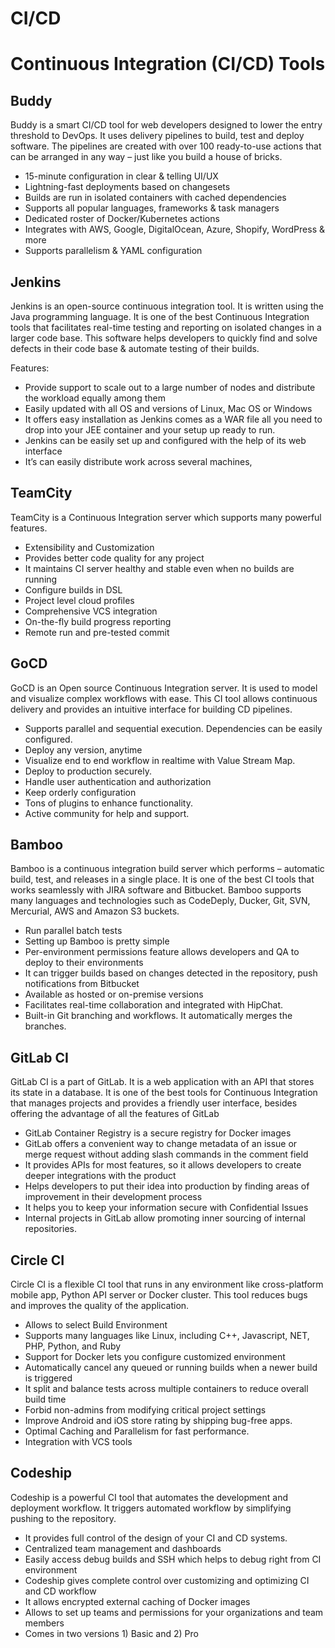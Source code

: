 # CI/CD





# Continuous Integration (CI/CD) Tools

## Buddy

Buddy is a smart CI/CD tool for web developers designed to lower the entry threshold to DevOps. It uses delivery pipelines to build, test and deploy software. The pipelines are created with over 100 ready-to-use actions that can be arranged in any way – just like you build a house of bricks.

- 15-minute configuration in clear & telling UI/UX
- Lightning-fast deployments based on changesets
- Builds are run in isolated containers with cached dependencies
- Supports all popular languages, frameworks & task managers
- Dedicated roster of Docker/Kubernetes actions
- Integrates with AWS, Google, DigitalOcean, Azure, Shopify, WordPress & more
- Supports parallelism & YAML configuration


## Jenkins

Jenkins is an open-source continuous integration tool. It is written using the Java programming language. It is one of the best Continuous Integration tools that facilitates real-time testing and reporting on isolated changes in a larger code base. This software helps developers to quickly find and solve defects in their code base & automate testing of their builds.


Features:

- Provide support to scale out to a large number of nodes and distribute the workload equally among them
- Easily updated with all OS and versions of Linux, Mac OS or Windows
- It offers easy installation as Jenkins comes as a WAR file all you need to drop into your JEE container and your setup up ready to run.
- Jenkins can be easily set up and configured with the help of its web interface
- It’s can easily distribute work across several machines,

## TeamCity

TeamCity is a Continuous Integration server which supports many powerful features.

- Extensibility and Customization
- Provides better code quality for any project
- It maintains CI server healthy and stable even when no builds are running
- Configure builds in DSL
- Project level cloud profiles
- Comprehensive VCS integration
- On-the-fly build progress reporting
- Remote run and pre-tested commit


## GoCD

GoCD is an Open source Continuous Integration server. It is used to model and visualize complex workflows with ease. This CI tool allows continuous delivery and provides an intuitive interface for building CD pipelines.

- Supports parallel and sequential execution. Dependencies can be easily configured.
- Deploy any version, anytime
- Visualize end to end workflow in realtime with Value Stream Map.
- Deploy to production securely.
- Handle user authentication and authorization
- Keep orderly configuration
- Tons of plugins to enhance functionality.
- Active community for help and support.


## Bamboo

Bamboo is a continuous integration build server which performs – automatic build, test, and releases in a single place. It is one of the best CI tools that works seamlessly with JIRA software and Bitbucket. Bamboo supports many languages and technologies such as CodeDeply, Ducker, Git, SVN, Mercurial, AWS and Amazon S3 buckets.

- Run parallel batch tests
- Setting up Bamboo is pretty simple
- Per-environment permissions feature allows developers and QA to deploy to their environments
- It can trigger builds based on changes detected in the repository, push notifications from Bitbucket
- Available as hosted or on-premise versions
- Facilitates real-time collaboration and integrated with HipChat.
- Built-in Git branching and workflows. It automatically merges the branches.


## GitLab CI

GitLab CI is a part of GitLab. It is a web application with an API that stores its state in a database. It is one of the best tools for Continuous Integration that manages projects and provides a friendly user interface, besides offering the advantage of all the features of GitLab

- GitLab Container Registry is a secure registry for Docker images
- GitLab offers a convenient way to change metadata of an issue or merge request without adding slash commands in the comment field
- It provides APIs for most features, so it allows developers to create deeper integrations with the product
- Helps developers to put their idea into production by finding areas of improvement in their development process
- It helps you to keep your information secure with Confidential Issues
- Internal projects in GitLab allow promoting inner sourcing of internal repositories.

## Circle CI

Circle CI is a flexible CI tool that runs in any environment like cross-platform mobile app, Python API server or Docker cluster. This tool reduces bugs and improves the quality of the application.

- Allows to select Build Environment
- Supports many languages like Linux, including C++, Javascript, NET, PHP, Python, and Ruby
- Support for Docker lets you configure customized environment
- Automatically cancel any queued or running builds when a newer build is triggered
- It split and balance tests across multiple containers to reduce overall build time
- Forbid non-admins from modifying critical project settings
- Improve Android and iOS store rating by shipping bug-free apps.
- Optimal Caching and Parallelism for fast performance.
- Integration with VCS tools

## Codeship

Codeship is a powerful CI tool that automates the development and deployment workflow. It triggers automated workflow by simplifying pushing to the repository.

- It provides full control of the design of your CI and CD systems.
- Centralized team management and dashboards
- Easily access debug builds and SSH which helps to debug right from CI environment
- Codeship gives complete control over customizing and optimizing CI and CD workflow
- It allows encrypted external caching of Docker images
- Allows to set up teams and permissions for your organizations and team members
- Comes in two versions 1) Basic and 2) Pro

